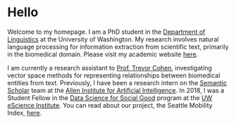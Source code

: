 
# Hello

Welcome to my homepage. I am a PhD student in the [Department of Linguistics](https://linguistics.washington.edu) at the University of Washington. My research involves natural language processing for information extraction from scientific text, primarily in the biomedical domain. Please visit my academic website [here](https://linguistics.washington.edu/people/amandalynne-paullada).  

I am currently a research assistant to [Prof. Trevor Cohen](http://bime.uw.edu/faculty/trevor-cohen/), investigating vector space methods for representing relationships between biomedical entities from text.
Previously, I have been a research intern on the [Semantic Scholar](https://www.semanticscholar.org/) team at the [Allen Institute for Artificial Intelligence](https://allenai.org/). In 2018, I was a Student Fellow in the [Data Science for Social Good](https://escience.washington.edu/dssg/) program at the [UW eScience Institute](https://escience.washington.edu/). You can read about our project, the Seattle Mobility Index, [here](https://escience.washington.edu/2018-data-science-for-social-good-projects/). 
